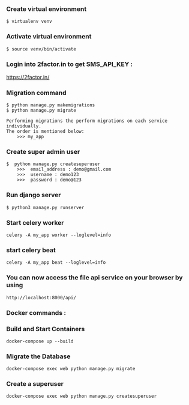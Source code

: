 
### Create virtual environment

```
$ virtualenv venv
```

### Activate virtual environment

```
$ source venv/bin/activate
```

### Login into 2factor.in to get SMS_API_KEY :

 https://2factor.in/


### Migration command

```
$ python manage.py makemigrations
$ python manage.py migrate

Performing migrations the perform migrations on each service individually.
The order is mentioned below:
	>>> my_app
```

### Create super admin user

```
$  python manage.py createsuperuser
	>>>  email_address : demo@gmail.com
	>>>  username : demo123
	>>>  password : demo@123
```

### Run django server

```
$ python3 manage.py runserver
```

### Start celery worker

    celery -A my_app worker --loglevel=info

### start celery beat

    celery -A my_app beat --loglevel=info



### You can now access the file api service on your browser by using

    http://localhost:8000/api/

### Docker commands :

### Build and Start Containers
    docker-compose up --build

### Migrate the Database
    docker-compose exec web python manage.py migrate

### Create a superuser
    docker-compose exec web python manage.py createsuperuser


